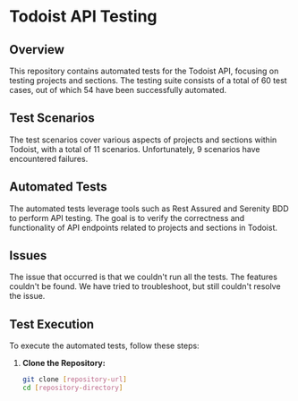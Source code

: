 # Todoist API Testing

## Overview

This repository contains automated tests for the Todoist API, focusing on testing projects and sections. The testing suite consists of a total of 60 test cases, out of which 54 have been successfully automated.

## Test Scenarios

The test scenarios cover various aspects of projects and sections within Todoist, with a total of 11 scenarios. Unfortunately, 9 scenarios have encountered failures.

## Automated Tests

The automated tests leverage tools such as Rest Assured and Serenity BDD to perform API testing. The goal is to verify the correctness and functionality of API endpoints related to projects and sections in Todoist.

## Issues
The issue that occurred is that we couldn't run all the tests. The features couldn't be found. We have tried to troubleshoot, but still couldn't resolve the issue.

## Test Execution

To execute the automated tests, follow these steps:

1. **Clone the Repository:**
   ```bash
   git clone [repository-url]
   cd [repository-directory]
